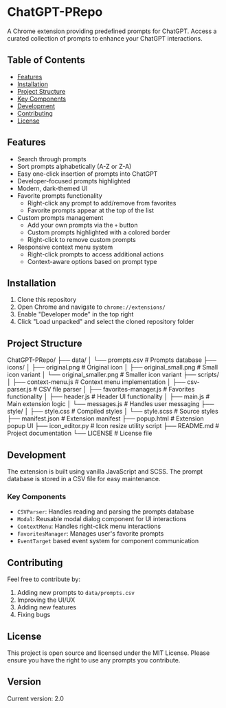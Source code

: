 # ChatGPT-PRepo

A Chrome extension providing predefined prompts for ChatGPT. Access a curated collection of prompts to enhance your ChatGPT interactions.

## Table of Contents
- [Features](#features)
- [Installation](#installation)
- [Project Structure](#project-structure)
- [Key Components](#key-components)
- [Development](#development)
- [Contributing](#contributing)
- [License](#license)

## Features

- Search through prompts
- Sort prompts alphabetically (A-Z or Z-A)
- Easy one-click insertion of prompts into ChatGPT
- Developer-focused prompts highlighted
- Modern, dark-themed UI
- Favorite prompts functionality
  - Right-click any prompt to add/remove from favorites
  - Favorite prompts appear at the top of the list
- Custom prompts management
  - Add your own prompts via the `+` button
  - Custom prompts highlighted with a colored border
  - Right-click to remove custom prompts
- Responsive context menu system
  - Right-click prompts to access additional actions
  - Context-aware options based on prompt type

## Installation

1. Clone this repository
2. Open Chrome and navigate to `chrome://extensions/`
3. Enable "Developer mode" in the top right
4. Click "Load unpacked" and select the cloned repository folder

## Project Structure

ChatGPT-PRepo/
├── data/
│   └── prompts.csv             # Prompts database
├── icons/
│   ├── original.png            # Original icon
│   ├── original_small.png      # Small icon variant
│   └── original_smaller.png    # Smaller icon variant
├── scripts/
│   ├── context-menu.js         # Context menu implementation
│   ├── csv-parser.js           # CSV file parser
│   ├── favorites-manager.js    # Favorites functionality
│   ├── header.js               # Header UI functionality
│   ├── main.js                 # Main extension logic
│   └── messages.js             # Handles user messaging
├── style/
│   ├── style.css               # Compiled styles
│   └── style.scss              # Source styles
├── manifest.json               # Extension manifest
├── popup.html                  # Extension popup UI
├── icon_editor.py              # Icon resize utility script
├── README.md                   # Project documentation
└── LICENSE                     # License file

## Development

The extension is built using vanilla JavaScript and SCSS. The prompt database is stored in a CSV file for easy maintenance.

### Key Components

- `CSVParser`: Handles reading and parsing the prompts database
- `Modal`: Reusable modal dialog component for UI interactions
- `ContextMenu`: Handles right-click menu interactions
- `FavoritesManager`: Manages user's favorite prompts
- `EventTarget` based event system for component communication

## Contributing

Feel free to contribute by:

1. Adding new prompts to `data/prompts.csv`
2. Improving the UI/UX
3. Adding new features
4. Fixing bugs

## License

This project is open source and licensed under the MIT License. Please ensure you have the right to use any prompts you contribute.

## Version

Current version: 2.0